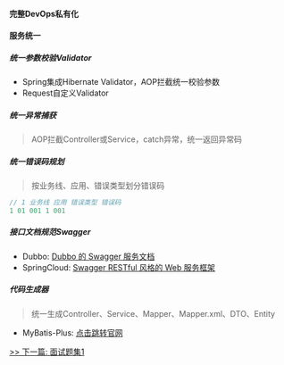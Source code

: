 #### 完整DevOps私有化

#### 服务统一

##### 统一参数校验Validator

* Spring集成Hibernate Validator，AOP拦截统一校验参数
* Request自定义Validator

##### 统一异常捕获

> AOP拦截Controller或Service，catch异常，统一返回异常码

##### 统一错误码规划

> 按业务线、应用、错误类型划分错误码

```java
// 1 业务线 应用 错误类型 错误码
1 01 001 1 001
```

##### 接口文档规范Swagger

* Dubbo: [Dubbo 的 Swagger 服务文档](https://www.oschina.net/p/swagger-dubbo)
* SpringCloud: [Swagger RESTful 风格的 Web 服务框架](https://www.oschina.net/p/swagger)

##### 代码生成器

> 统一生成Controller、Service、Mapper、Mapper.xml、DTO、Entity

* MyBatis-Plus: [点击跳转官网](https://mp.baomidou.com/)


[>> 下一篇: 面试题集1](2-大厂面试题/面试题集1.md)
